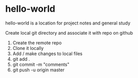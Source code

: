 # hello-world

hello-world is a location for project notes and general study

Create local git directory and associate it with repo on github
1. Create the remote repo
2. Clone it locally
3. Add / make changes to local files
4. git add .
5. git commit -m "comments"
6. git push -u origin master
